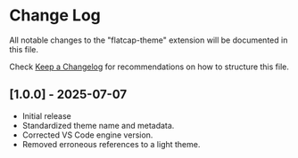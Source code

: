 # Change Log

All notable changes to the "flatcap-theme" extension will be documented in this file.

Check [Keep a Changelog](http://keepachangelog.com/) for recommendations on how to structure this file.

## [1.0.0] - 2025-07-07

- Initial release
- Standardized theme name and metadata.
- Corrected VS Code engine version.
- Removed erroneous references to a light theme.
